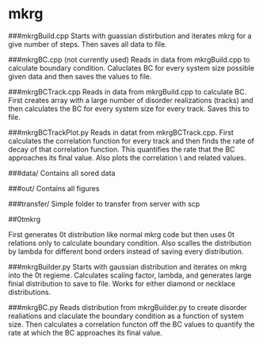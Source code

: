 # mkrg

###mkrgBuild.cpp
Starts with guassian distirbution and iterates mkrg for a give number of steps. Then saves all data to file.

###mkrgBC.cpp (not currently used)
Reads in data from mkrgBuild.cpp to calculate boundary condition. Caluclates BC for every system size possible given data and then saves the values to file.

###mkrgBCTrack.cpp
Reads in data from mkrgBuild.cpp to calculate BC. First creates array with a large number of disorder realizations (tracks) and then calculates the BC for every system size for every track. Saves this to file.

###mkrgBCTrackPlot.py
Reads in datat from mkrgBCTrack.cpp. First calculates the correlation function for every track and then finds the rate of decay of that correlation function. This quantifies the rate that the BC approaches its final value. Also plots the correlation \ and related values.

###data/
Contains all sored data

###out/
Contains all figures

###transfer/
Simple folder to transfer from server with scp


##0tmkrg

First generates 0t distribution like normal mkrg code but then uses 0t relations only to calculate boundary condition. Also scalles the distribution by lambda for different bond orders instead of saving every distribution. 

###mkrgBuilder.py
Starts with gaussian distribution and iterates on mkrg into the 0t regieme. Calculates scaling factor, lambda, and generates large finial distribution to save to file. Works for either diamond or necklace distributions.

###mkrgBC.py
Reads distribution from mkrgBuilder.py to create disorder realiations and claculate the boundary condition as a function of system size. Then calculates a correlation functon off the BC values to quantify the rate at which the BC approaches its final value.

